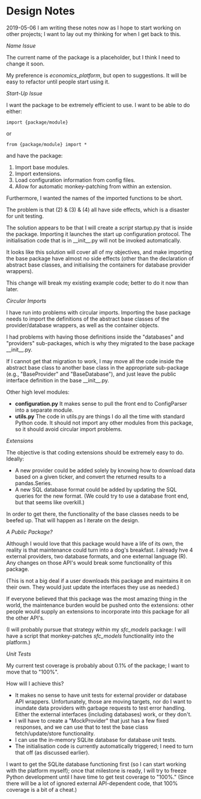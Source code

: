 # Design Notes

2019-05-06
I am writing these notes now as I hope to start working on other projects; I want to 
lay out my thinking for when I get back to this.

*Name Issue*

The current name of the package is a placeholder, but I think I need to change it soon.

My preference is *economics_platform*, but open to suggestions. It will be easy to refactor
until people start using it. 

*Start-Up Issue*

I want the package to be extremely efficient to use. I want to be able to do either:

    import {package/module}

or 

    from {package/module} import *

and have the package:
1) Import base modules.
2) Import extensions.
3) Load configuration information from config files.
4) Allow for automatic monkey-patching from within an extension.

Furthermore, I wanted the names of the imported functions to be short.

The problem is that (2) & (3) & (4) all have side effects, which is a disaster for
unit testing.

The solution appears to be that I will create a *script* startup.py that is inside the package.
Importing it launches the start up configuration protocol. The initialisation code
that is in \_\_init__.py will not be invoked automatically. 

It looks like this solution will cover all of my objectives, and make importing the base package
have almost no side effects (other than the declaration of abstract base classes, and initialising
the containers for database provider wrappers).

This change will break my existing example code; better to do it now than later.

*Circular Imports*

I have run into problems with circular imports. Importing the base package needs to 
import the definitions of the abstract base classes of the provider/database wrappers,
as well as the container objects.

I had problems with having those definitions inside the "databases" and "providers" sub-packages,
which is why they migrated to the base package \_\_init__.py. 

If I cannot get that migration to work, I may move all the code inside the abstract base class
to another base class in the appropriate sub-package (e.g., "BaseProvider" and "BaseDatabase"),
and just leave the public interface definition in the base \_\_init__.py.

Other high level modules:
- **configuration.py** It makes sense to pull the front end to ConfigParser into a separate module.
- **utils.py** The code in utils.py are things I do all the time with standard Python code.
  It should not import any other modules from this package, so it should avoid circular
  import problems.
  
*Extensions*

The objective is that coding extensions should be extremely easy to do. Ideally:
 
 - A new provider could be added solely by knowing how to download data based on a given 
 ticker, and convert the returned results to a pandas.Series.
 - A new SQL database format could be added by updating the SQL queries for the new format.
 (We could try to use a database front end, but that seems like overkill.)
 
 In order to get there, the functionality of the base classes needs to be beefed up. That will
 happen as I iterate on the design.
 
 *A Public Package?*
 
 Although I would love that this package would have a life of its own, the reality is that
 maintenance could turn into a dog's breakfast. I already hve 4 external providers, two 
 database formats, and one external language (R). Any changes on those API's would break some
 functionality of this package.
 
 (This is not a big deal if a user downloads this package and maintains it on their own. They
 would just update the interfaces they use as needed.)
 
 If everyone believed that this package was the most amazing thing in the world, the maintenance
 burden would be pushed onto the extensions: other people would supply an 
 extensions to incorporate into this package for all the other API's.
 
 (I will probably pursue that strategy within my *sfc_models* package: I will have a script that
 monkey-patches *sfc_models* functionality into the platform.) 

*Unit Tests*

My current test coverage is probably about 0.1% of the package; I want to move that to "100%".

How will I achieve this?

- It makes no sense to have unit tests for external provider or database API wrappers. 
Unfortunately, those are moving targets, nor do I want to inundate data providers with
garbage requests to test error handling. Either the external interfaces (including databases)
work, or they don't.
- I will have to create a "MockProvider" that just has a few fixed responses, and we can use that
to test the base class fetch/update/store functionality.
- I can use the in-memory SQLite database for database unit tests.
- The initialisation code is currently automatically triggered; I need to turn that off (as
discussed earlier).

I want to get the SQLite database functioning first (so I can start working with the platform
myself); once that milestone is ready, I will try to freeze Python development until I have time
to get test coverage to "100%." (Since there will be a lot of ignored external API-dependent
code, that 100% coverage is a bit of a cheat.)


